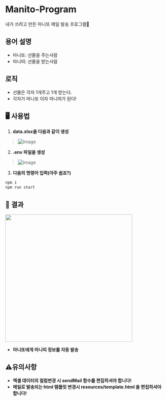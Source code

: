 # Manito-Program

내가 쓰려고 만든 마니또 메일 발송 프로그램🎁

## 용어 설명
- 마니또: 선물을 주는사람
- 마니띠: 선물을 받는사람

## 로직 
- 선물은 각자 1개주고 1개 받는다.
- 각자가 마니또 이자 마니띠가 된다!

## 🖥️ 사용법
1. **data.xlsx을 다음과 같이 생성**
> ![image](https://github.com/hyukjinKimm/Manito-Program/assets/107605573/298b41c2-387d-4843-8c54-86e5ff156046)
2. **.env 파일을 생성**
> ![image](https://github.com/hyukjinKimm/Manito-Program/assets/107605573/799244eb-6329-4aa5-8fc6-f8afeb1b3747)
3. **다음의 명령어 입력(아주 쉽죠?)**
```javascript
npm i
npm run start
```

## 🏯 결과
<img src="https://github.com/hyukjinKimm/Manito-Program/assets/107605573/21f465f9-dda5-4357-abc3-cfdb5e25088e"  width="400" height="400"/>

- **마니또에게 마니띠 정보를 자동 발송**

## ⚠️유의사항
- **엑셀 데이터의 컬럼변경 시 sendMail 함수를 편집하셔야 합니다!**
- **메일로 발송되는 html 템플릿 변경시 resources/template.html 을 편집하셔야 합니다!**
